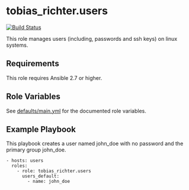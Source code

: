 # tobias_richter.users

[![Build Status](https://travis-ci.org/tobias-richter/ansible-users.svg?branch=master)](https://travis-ci.org/tobias-richter/ansible-users)

This role manages users (including, passwords and ssh keys) on linux systems.

## Requirements

This role requires Ansible 2.7 or higher.

## Role Variables

See [defaults/main.yml](defaults/main.yml) for the documented role variables.

## Example Playbook

This playbook creates a user named john_doe with no password and the primary group john_doe.

    - hosts: users
	  roles:
	    - role: tobias_richter.users
          users_default:
            - name: john_doe
